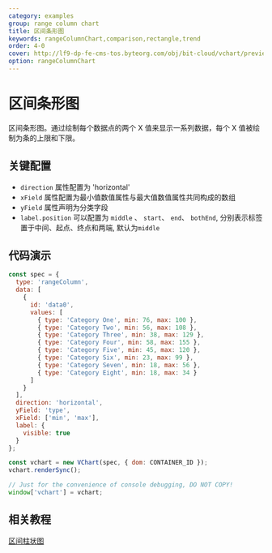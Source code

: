```yaml
---
category: examples
group: range column chart
title: 区间条形图
keywords: rangeColumnChart,comparison,rectangle,trend
order: 4-0
cover: http://lf9-dp-fe-cms-tos.byteorg.com/obj/bit-cloud/vchart/preview/range-column-chart/range-bar.png
option: rangeColumnChart
---
```


# 区间条形图

区间条形图。通过绘制每个数据点的两个 X 值来显示一系列数据，每个 X 值被绘制为条的上限和下限。

## 关键配置

- `direction` 属性配置为 'horizontal'
- `xField` 属性配置为最小值数值属性与最大值数值属性共同构成的数组
- `yField` 属性声明为分类字段
- `label.position` 可以配置为 `middle` 、 `start`、 `end`、 `bothEnd`, 分别表示标签置于中间、起点、终点和两端, 默认为`middle`

## 代码演示

```javascript livedemo
const spec = {
  type: 'rangeColumn',
  data: [
    {
      id: 'data0',
      values: [
        { type: 'Category One', min: 76, max: 100 },
        { type: 'Category Two', min: 56, max: 108 },
        { type: 'Category Three', min: 38, max: 129 },
        { type: 'Category Four', min: 58, max: 155 },
        { type: 'Category Five', min: 45, max: 120 },
        { type: 'Category Six', min: 23, max: 99 },
        { type: 'Category Seven', min: 18, max: 56 },
        { type: 'Category Eight', min: 18, max: 34 }
      ]
    }
  ],
  direction: 'horizontal',
  yField: 'type',
  xField: ['min', 'max'],
  label: {
    visible: true
  }
};

const vchart = new VChart(spec, { dom: CONTAINER_ID });
vchart.renderSync();

// Just for the convenience of console debugging, DO NOT COPY!
window['vchart'] = vchart;
```

## 相关教程

[区间柱状图](link)
